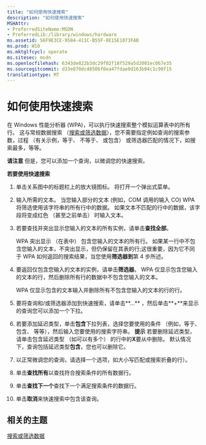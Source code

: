 ```yaml
---
title: "如何使用快速搜索"
description: "如何使用快速搜索"
MSHAttr:
- PreferredSiteName:MSDN
- PreferredLib:/library/windows/hardware
ms.assetid: 56F9E3CE-9584-411C-B55F-8E15E1073FAB
ms.prod: W10
ms.mktglfcycl: operate
ms.sitesec: msdn
ms.openlocfilehash: 6343de822b3dc29f02f18f529a5d2001ec067e35
ms.sourcegitcommit: d33e870dc4850bf0ea47fdae0d163b04c1c90f15
translationtype: MT
---
```

# <a name="how-to-use-quick-search"></a>如何使用快速搜索


在 Windows 性能分析器 (WPA)，可以执行快速搜索整个模拟运算表中的所有行。 这与常规数据搜索 （[搜索或筛选数据](search-or-filter-data.md)），您不需要指定例如查询的搜索参数，过程 （有关示例，等于、 不等于、 或包含） 或筛选器匹配的情况下，如搜索最多，等等。

**请注意** 但是，您可以添加一个查询，以微调您的快速搜索。

 

**若要使用快速搜索**

1.  单击关系图中的标题栏上的放大镜图标。 将打开一个弹出式菜单。

2.  输入所需的文本。 当您输入部分的文本 (例如，COM 调用的输入 CO) WPA 将筛选使用该字符串的所有行中的数据。 如果文本不匹配的行中的数据，该字段将变成红色 （甚至之前单击） 时输入文本。

3.  若要查找并突出显示您输入的文本的所有实例，请单击**查找全部**。

    WPA 突出显示 （在表中） 包含您输入的文本的所有行。 如果某一行中不包含您输入的文本，不突出显示，但仍保留在其表的行;这很重要，因为它不同于 WPA 如何返回的搜索结果，当您使用**筛选器到**第 4 步所述。

4.  要返回仅包含您输入的文本的实例，请单击**筛选器**。 WPA 仅显示包含您输入的文本的行，然后删除所有行的数据中不包含您输入的文本。

    WPA 仅显示包含的文本输入并删除所有不包含您输入的文本的行的行。

5.  要将查询和/或筛选器添加到快速搜索，请单击**...** ，然后单击**+**来显示的查询您可以添加一个下拉。

6.  若要添加延迟类型，单击**包含**下拉列表，选择您要使用的条件 （例如，等于、 包含、 等等），然后输入您要使用的搜索字符串。
    **提示** 若要删除延迟类型，请单击包含延迟类型 （如可以有多个） 的行中的**X**要从中删除。 默认情况下，查询包括延迟类型**包含**，您也可以删除它。

     

7.  以正常微调您的查询，请选择一个选项，如大小写匹配或搜索折叠的行）。
8.  单击**查找所有**以查找符合搜索条件的所有数据行。
9.  单击**查找下一个**查找下一个满足搜索条件的数据行。
10. 单击**取消**来快速搜索中包含该查询。

## <a name="related-topics"></a>相关的主题


[搜索或筛选数据](search-or-filter-data.md)

 

 








